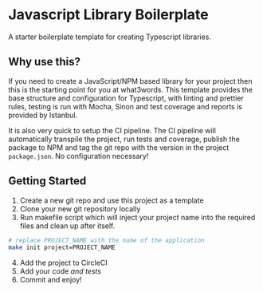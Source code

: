 # Javascript Library Boilerplate

A starter boilerplate template for creating Typescript libraries.

## Why use this?

If you need to create a JavaScript/NPM based library for your project then this is the starting point for you at what3words. This template provides the base structure and configuration for Typescript, with linting and prettier rules, testing is run with Mocha, Sinon and test coverage and reports is provided by Istanbul.

It is also very quick to setup the CI pipeline. The CI pipeline will automatically transpile the project, run tests and coverage, publish the package to NPM and tag the git repo with the version in the project `package.json`. No configuration necessary!

## Getting Started

1. Create a new git repo and use this project as a template
2. Clone your new git repository locally
3. Run makefile script which will inject your project name into the required files and clean up after itself.
```bash
# replace PROJECT_NAME with the name of the application
make init project=PROJECT_NAME
```
4. Add the project to CircleCI
5. Add your code *and tests*
6. Commit and enjoy!


##
[Chris]: https://github.com/c5haw
[Thomas]: https://github.com/tzlillington